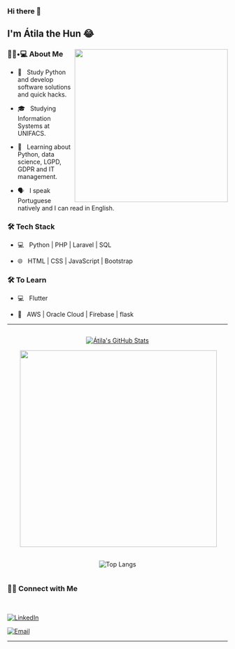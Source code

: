 ### Hi there 👋

<div> 
  <h2> I'm Átila the Hun 😂</h2>
</div>

<div>
  <img align='right' src="https://media.proprofs.com/images/QM/user_images/2356735/1574269738.gif" width="350">

  <h3> 👨🏻•💻 About Me </h3>



  - 🤔 &nbsp; Study Python and develop software solutions and quick hacks.

  - 🎓 &nbsp; Studying Information Systems at UNIFACS.

  - 🌱 &nbsp; Learning about Python, data science, LGPD, GDPR and IT management.

  - 🗣️ &nbsp; I speak Portuguese natively and I can read in English.

  <h3>🛠 Tech Stack</h3>



  - 💻 &nbsp; Python | PHP | Laravel | SQL  

  - 🌐 &nbsp; HTML | CSS | JavaScript | Bootstrap 

  <!--

  - 🛢 &nbsp; MySQL | Oracle

  - 🔧 &nbsp; Git | Markdown 

  - 🖥 &nbsp; Figma | Photoshop 

  -->



  <h3>🛠 To Learn</h3>

  - 💻 &nbsp; Flutter  

  - 🔧 &nbsp; AWS | Oracle Cloud | Firebase | flask

  <hr>
 </div>


<div style="display: flex;flex-wrap: wrap;justify-content: center;align-items: flex-end;"> 
  <br/><br/>

  [![Átila's GitHub Stats](https://github-readme-stats.vercel.app/api?username=atilasc&show_icons=true)](https://github.com/atilasc)

  <br/>

  <br/>

  <img src="https://thumbs.gfycat.com/EvilNextDevilfish-small.gif" width="450" align='right'>

  ![Top Langs](https://github-readme-stats.vercel.app/api/top-langs/?username=atilasc&show_icons=true)

  <br><br>



  <hr>
</div>

<div>
  <h3> 🤝🏻 Connect with Me </h3>

  <br>



  <p align="center">

  <a href="https://www.linkedin.com/in/atilasoares/"><img alt="LinkedIn" src="https://img.shields.io/badge/LinkedIn-%C3%81tila%20Soares%20Cunha-blue?style=flat-square&logo=linkedin"></a>

  <a href="mailto:atilasoarescunha@hotmail.com"><img alt="Email" src="https://img.shields.io/badge/Email-atilasoarescunha@hotmail.com-blue?style=flat-square&logo=microsoft-outlook"></a>

  </p>

  <hr>
 </div>
